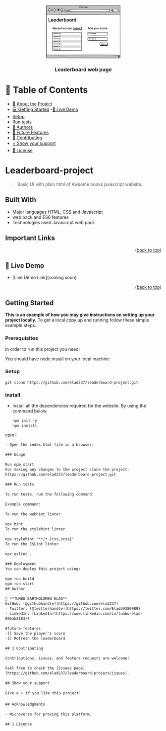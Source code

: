 <a name="readme-top"></a>

<div align="center">

  <img src="leaderboard_wireframe.png" alt="logo" width="240"  height="auto" />
  <br/>

  <h3><b>Leaderboard web page</b></h3>

</div>

# 📗 Table of Contents

- [📖 About the Project](#about-project)
- [💻 Getting Started](#getting-started)
 -[🚀 Live Demo](#live-demo)
- [Setup](#setup)
- [Run tests](#run-tests)
- [👥 Authors](#authors)
- [🔭 Future Features](#future-features)
- [🤝 Contributing](#contributing)
- [⭐️ Show your support](#support)
- [📝 License](#license)

# Leaderboard-project

> Basic UI with plain html of Awsome books javascript website. 

## Built With

- Major languages HTML, CSS and Javascript
- web pack and ES6 features
- Technologies used Javascript web pack

## Important Links
<p align="right">(<a href="#readme-top">back to top</a>)</p>

## 🚀 Live Demo <a name="live-demo"></a>

- [Live Demo Link](coming soon)

<p align="right">(<a href="#readme-top">back to top</a>)</p>

## Getting Started

**This is an example of how you may give instructions on setting up your project locally.**
To get a local copy up and running follow these simple example steps.

### Prerequisites
In order to run this project you need:

You should have node install on your local machine

### Setup

```
git clone https://github.com/elad237/leaderboard-project.git
```

### Install

- Install all the dependencies required for the website. By using the command below.
  ```
  npm init -y
  npm install
npm i
  ```
- Open the index.html file in a browser.

### Usage

Run npm start
For making any changes to the project clone the project-
https://github.com/elad237/leaderboard-project.git

### Run tests

To run tests, run the following command:

Example command:

To run the webhint linter

  npx hint .
To run the stylehint linter

  npx stylehint "**/*.{css,scss}"
To run the ESLint linter

  npx eslint .

### Deployment
You can deploy this project using:

  npm run build
  npm run start
## Author

👤 **TUMBU BARTHOLOMEW ELAD**
GitHub: [@githubhandle](https://github.com/elad237)
- Twitter: [@twitterhandle](https://twitter.com/Elad59380989)
- LinkedIn: [LinkedIn](https://www.linkedin.com/in/tumbu-elad-896ab2183/)

#future-features
-[] Save the player's score
-[] Refresh the leaderboard

## 🤝 Contributing

Contributions, issues, and feature requests are welcome!

Feel free to check the [issues page](https://github.com/elad237/leaderboard-project/issues).

## Show your support

Give a ⭐️ if you like this project!

## Acknowledgments

- Microverse for proving this platform.

## 📝 License
